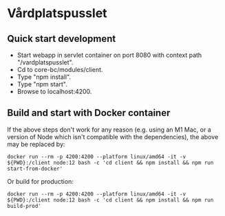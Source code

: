 # Vårdplatspusslet

## Quick start development
* Start webapp in servlet container on port 8080 with context path "/vardplatspusslet".
* Cd to core-bc/modules/client.
* Type "npm install".
* Type "npm start".
* Browse to localhost:4200.

## Build and start with Docker container
If the above steps don't work for any reason (e.g. using an M1 Mac, or a version of Node which isn't compatible with the dependencies), the above may be replaced by:

````
docker run --rm -p 4200:4200 --platform linux/amd64 -it -v ${PWD}:/client node:12 bash -c 'cd client && npm install && npm run start-from-docker'
````

Or build for production:

````
docker run --rm -p 4200:4200 --platform linux/amd64 -it -v ${PWD}:/client node:12 bash -c 'cd client && npm install && npm run build-prod'
````
